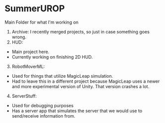 # SummerUROP

Main Folder for what I'm working on

1. Archive: I recently merged projects, so just in case something goes wrong.
2. HUD: 
  - Main project here. 
  - Currently working on finishing 2D HUD.
3. RobotMoverML: 
  - Used for things that utilize MagicLeap simulation.
  - Had to leave this in a different project because MagicLeap uses a newer and more experimental version of Unity. That version crashes a lot. 
4. ServerStuff:
  - Used for debugging purposes 
  - Has a server app that simulates the server that we would use to send/receive information from.
